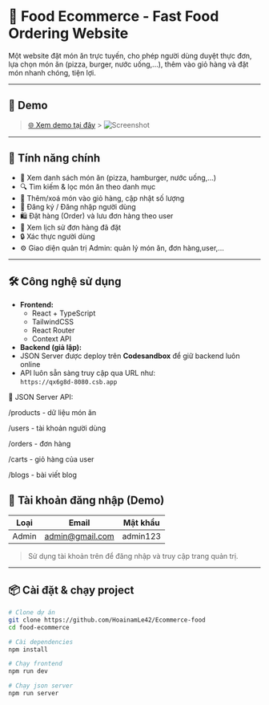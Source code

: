 # 🍕 Food Ecommerce - Fast Food Ordering Website

Một website đặt món ăn trực tuyến, cho phép người dùng duyệt thực đơn, lựa chọn món ăn (pizza, burger, nước uống,...), thêm vào giỏ hàng và đặt món nhanh chóng, tiện lợi.

---

## 📸 Demo

> [🌐 Xem demo tại đây](https://ecommerce-food-plum.vercel.app/) > ![Screenshot](./assets/food-order-preview.png)

---

## 🚀 Tính năng chính

-   🧾 Xem danh sách món ăn (pizza, hamburger, nước uống,...)
-   🔍 Tìm kiếm & lọc món ăn theo danh mục
-   🛒 Thêm/xoá món vào giỏ hàng, cập nhật số lượng
-   🧑 Đăng ký / Đăng nhập người dùng
-   🛍️ Đặt hàng (Order) và lưu đơn hàng theo user
-   📄 Xem lịch sử đơn hàng đã đặt
-   🔒 Xác thực người dùng
-   ⚙️ Giao diện quản trị Admin: quản lý món ăn, đơn hàng,user,...

---

## 🛠️ Công nghệ sử dụng

-   **Frontend:**
    -   React + TypeScript
    -   TailwindCSS
    -   React Router
    -   Context API
-   **Backend (giả lập):**
-   JSON Server được deploy trên **Codesandbox** để giữ backend luôn online
-   API luôn sẵn sàng truy cập qua URL như:  
     `https://qx6g8d-8080.csb.app`

📡 JSON Server API:

/products - dữ liệu món ăn

/users - tài khoản người dùng

/orders - đơn hàng

/carts - giỏ hàng của user

/blogs - bài viết blog

## 🔐 Tài khoản đăng nhập (Demo)

| Loại  | Email           | Mật khẩu |
| ----- | --------------- | -------- |
| Admin | admin@gmail.com | admin123 |

> Sử dụng tài khoản trên để đăng nhập và truy cập trang quản trị.

---

## 📦 Cài đặt & chạy project

```bash
# Clone dự án
git clone https://github.com/HoainamLe42/Ecommerce-food
cd food-ecommerce

# Cài dependencies
npm install

# Chạy frontend
npm run dev

# Chạy json server
npm run server
```

